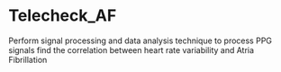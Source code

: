 # Telecheck_AF
Perform signal processing and data analysis technique to process PPG signals find the correlation between heart rate variability and Atria Fibrillation
